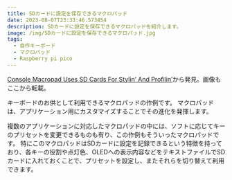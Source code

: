 ```yaml
---
title: SDカードに設定を保存できるマクロパッド
date: 2023-08-07T23:33:46.573454
description: SDカードに設定を保存できるマクロパッドを紹介します。
image: /img/SDカードに設定を保存できるマクロパッド.jpg
tags:
  - 自作キーボード
  - マクロパッド
  - Raspberry pi pico
---
```

[Console Macropad Uses SD Cards For Stylin’ And Profilin’](https://hackaday.com/2022/05/26/console-macropad-uses-sd-cards-for-stylin-and-profilin/)から発見。画像もここから転載。

キーボードのお供として利用できるマクロパッドの作例です。
マクロパッドは、アプリケーション用にカスタマイズすることでその進化を発揮します。

複数のアプリケーションに対応したマクロパッドの中には、ソフトに応じてキーのプリセットを変更できるものも有り、この作例もそういったマクロパッドです。
特にこのマクロパッドはSDカードに設定を記録できるという特徴を持っており、各キーの役割や点灯色、OLEDへの表示内容などをテキストファイルでSDカードに入れておくことで、プリセットを設定し、またそれらを切り替えて利用できます。



